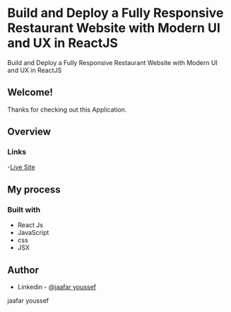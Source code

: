  # Build and Deploy a Fully Responsive Restaurant Website with Modern UI and UX in ReactJS

 Build and Deploy a Fully Responsive Restaurant Website with Modern UI and UX in ReactJS

## Welcome! 
Thanks for checking out this Application.

## Overview

### Links
-[Live Site](https://beautiful-sopapillas-0df4b7.netlify.app)



## My process

### Built with

- React Js
- JavaScript
- css
- JSX



## Author

- Linkedin - [@jaafar youssef](https://www.linkedin.com/in/jaafar-youssef-923100249/)

jaafar youssef
